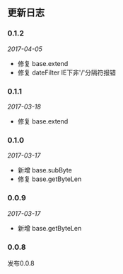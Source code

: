 ## 更新日志

### 0.1.2

*2017-04-05*

- 修复 base.extend
- 修复 dateFilter IE下非'/'分隔符报错

### 0.1.1

*2017-03-18*

- 修复 base.extend

### 0.1.0

*2017-03-17*

- 新增 base.subByte
- 修复 base.getByteLen

### 0.0.9

*2017-03-17*

- 新增 base.getByteLen

### 0.0.8

发布0.0.8